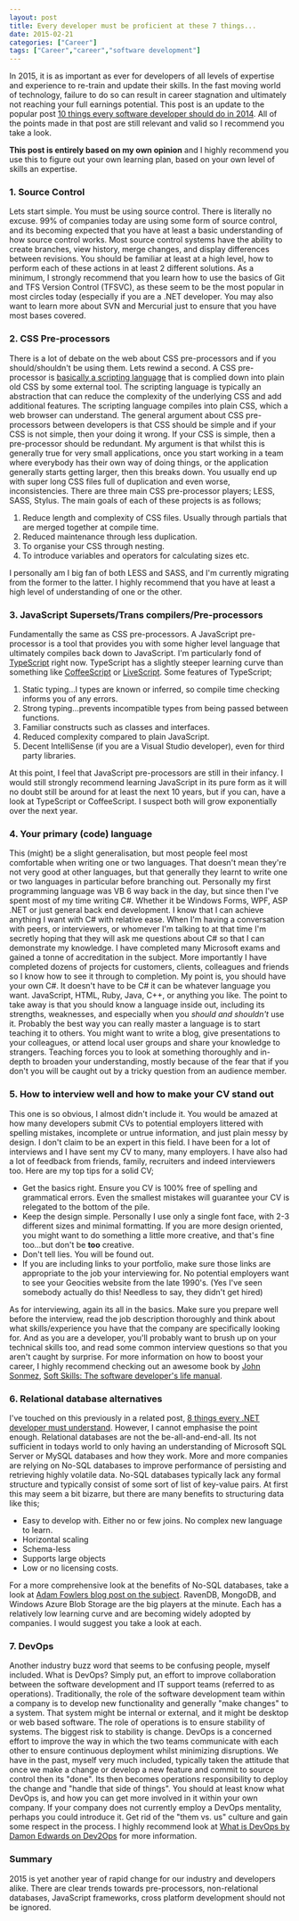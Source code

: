 ```yaml
---
layout: post
title: Every developer must be proficient at these 7 things...
date: 2015-02-21
categories: ["Career"]
tags: ["Career","career","software development"]
---
```


In 2015, it is as important as ever for developers of all levels of expertise and experience to re-train and update their skills. In the fast moving world of technology, failure to do so can result in career stagnation and ultimately not reaching your full earnings potential. This post is an update to the popular post [10 things every software developer should do in 2014](/career/10-things-every-software-developer-should-do-in-2014/). All of the points made in that post are still relevant and valid so I recommend you take a look.

**This post is entirely based on my own opinion** and I highly recommend you use this to figure out your own learning plan, based on your own level of skills an expertise.

### 1. Source Control

Lets start simple. You must be using source control. There is literally no excuse. 99% of companies today are using some form of source control, and its becoming expected that you have at least a basic understanding of how source control works. Most source control systems have the ability to create branches, view history, merge changes, and display differences between revisions. You should be familiar at least at a high level, how to perform each of these actions in at least 2 different solutions. As a minimum, I strongly recommend that you learn how to use the basics of Git and TFS Version Control (TFSVC), as these seem to be the most popular in most circles today (especially if you are a .NET developer. You may also want to learn more about SVN and Mercurial just to ensure that you have most bases covered.

### 2. CSS Pre-processors

There is a lot of debate on the web about CSS pre-processors and if you should/shouldn't be using them. Lets rewind a second. A CSS pre-processor is [basically a scripting language](https://drupalize.me/videos/what-css-preprocessor?p=1175) that is complied down into plain old CSS by some external tool. The scripting language is typically an abstraction that can reduce the complexity of the underlying CSS and add additional features. The scripting language compiles into plain CSS, which a web browser can understand. The general argument about CSS pre-processors between developers is that CSS should be simple and if your CSS is not simple, then your doing it wrong. If your CSS is simple, then a pre-processor should be redundant. My argument is that whilst this is generally true for very small applications, once you start working in a team where everybody has their own way of doing things, or the application generally starts getting larger, then this breaks down. You usually end up with super long CSS files full of duplication and even worse, inconsistencies. There are three main CSS pre-processor players; LESS, SASS, Stylus. The main goals of each of these projects is as follows;

1.  Reduce length and complexity of CSS files. Usually through partials that are merged together at compile time.
2.  Reduced maintenance through less duplication.
3.  To organise your CSS through nesting.
4.  To introduce variables and operators for calculating sizes etc.

I personally am I big fan of both LESS and SASS, and I'm currently migrating from the former to the latter. I highly recommend that you have at least a high level of understanding of one or the other.

### 3. JavaScript Supersets/Trans compilers/Pre-processors

Fundamentally the same as CSS pre-processors. A JavaScript pre-processor is a tool that provides you with some higher level language that ultimately compiles back down to JavaScript. I'm particularly fond of [TypeScript](http://www.typescriptlang.org/ 'TypeScript') right now. TypeScript has a slightly steeper learning curve than something like [CoffeeScript](http://coffeescript.org/ 'CoffeeScript') or [LiveScript](http://livescript.net/ 'LiveScript'). Some features of TypeScript;

1.  Static typing...l types are known or inferred, so compile time checking informs you of any errors.
2.  Strong typing...prevents incompatible types from being passed between functions.
3.  Familiar constructs such as classes and interfaces.
4.  Reduced complexity compared to plain JavaScript.
5.  Decent IntelliSense (if you are a Visual Studio developer), even for third party libraries.

At this point, I feel that JavaScript pre-processors are still in their infancy. I would still strongly recommend learning JavaScript in its pure form as it will no doubt still be around for at least the next 10 years, but if you can, have a look at TypeScript or CoffeeScript. I suspect both will grow exponentially over the next year.

### 4. Your primary (code) language

This (might) be a slight generalisation, but most people feel most comfortable when writing one or two languages. That doesn't mean they're not very good at other languages, but that generally they learnt to write one or two languages in particular before branching out. Personally my first programming language was VB 6 way back in the day, but since then I've spent most of my time writing C#. Whether it be Windows Forms, WPF, ASP .NET or just general back end development. I know that I can achieve anything I want with C# with relative ease. When I'm having a conversation with peers, or interviewers, or whomever I'm talking to at that time I'm secretly hoping that they will ask me questions about C# so that I can demonstrate my knowledge. I have completed many Microsoft exams and gained a tonne of accreditation in the subject. More importantly I have completed dozens of projects for customers, clients, colleagues and friends so I know how to see it through to completion. My point is, you should have your own C#. It doesn't have to be C# it can be whatever language you want. JavaScript, HTML, Ruby, Java, C++, or anything you like. The point to take away is that you should know a language inside out, including its strengths, weaknesses, and especially when you _should and shouldn't_ use it. Probably the best way you can really master a language is to start teaching it to others. You might want to write a blog, give presentations to your colleagues, or attend local user groups and share your knowledge to strangers. Teaching forces you to look at something thoroughly and in-depth to broaden your understanding, mostly because of the fear that if you don't you will be caught out by a tricky question from an audience member.

### 5. How to interview well and how to make your CV stand out

This one is so obvious, I almost didn't include it. You would be amazed at how many developers submit CVs to potential employers littered with spelling mistakes, incomplete or untrue information, and just plain messy by design. I don't claim to be an expert in this field. I have been for a lot of interviews and I have sent my CV to many, many employers. I have also had a lot of feedback from friends, family, recruiters and indeed interviewers too. Here are my top tips for a solid CV;

* Get the basics right. Ensure you CV is 100% free of spelling and grammatical errors. Even the smallest mistakes will guarantee your CV is relegated to the bottom of the pile.
* Keep the design simple. Personally I use only a single font face, with 2-3 different sizes and minimal formatting. If you are more design oriented, you might want to do something a little more creative, and that's fine too...but don't be **too** creative.
* Don't tell lies. You will be found out.
* If you are including links to your portfolio, make sure those links are appropriate to the job your interviewing for. No potential employers want to see your Geocities website from the late 1990's. (Yes I've seen somebody actually do this! Needless to say, they didn't get hired)

As for interviewing, again its all in the basics. Make sure you prepare well before the interview, read the job description thoroughly and think about what skills/experience you have that the company are specifically looking for. And as you are a developer, you'll probably want to brush up on your technical skills too, and read some common interview questions so that you aren't caught by surprise. For more information on how to boost your career, I highly recommend checking out an awesome book by [John Sonmez](http://simpleprogrammer.com), [Soft Skills: The software developer's life manual](http://www.amazon.co.uk/gp/product/1617292397/ref=as_li_qf_sp_asin_il_tl?ie=UTF8&camp=1634&creative=6738&creativeASIN=1617292397&linkCode=as2&tag=jprecom-21&linkId=KAKXXF5Y5DXRMOLQ).

### 6. Relational database alternatives

I've touched on this previously in a related post, [8 things every .NET developer must understand](/career/8-things-every-net-developer-must-understand/). However, I cannot emphasise the point enough. Relational databases are not the be-all-and-end-all. Its not sufficient in todays world to only having an understanding of Microsoft SQL Server or MySQL databases and how they work. More and more companies are relying on No-SQL databases to improve performance of persisting and retrieving highly volatile data. No-SQL databases typically lack any formal structure and typically consist of some sort of list of key-value pairs. At first this may seem a bit bizarre, but there are many benefits to structuring data like this;

* Easy to develop with. Either no or few joins. No complex new language to learn.
* Horizontal scaling
* Schema-less
* Supports large objects
* Low or no licensing costs.

For a more comprehensive look at the benefits of No-SQL databases, take a look at [Adam Fowlers blog post on the subject](https://adamfowlerml.wordpress.com/2013/01/04/why-use-a-nosql-database-and-why-not/). RavenDB, MongoDB, and Windows Azure Blob Storage are the big players at the minute. Each has a relatively low learning curve and are becoming widely adopted by companies. I would suggest you take a look at each.

### 7. DevOps

Another industry buzz word that seems to be confusing people, myself included. What is DevOps? Simply put, an effort to improve collaboration between the software development and IT support teams (referred to as operations). Traditionally, the role of the software development team within a company is to develop new functionality and generally "make changes" to a system. That system might be internal or external, and it might be desktop or web based software. The role of operations is to ensure stability of systems. The biggest risk to stability is change. DevOps is a concerned effort to improve the way in which the two teams communicate with each other to ensure continuous deployment whilst minimizing disruptions. We have in the past, myself very much included, typically taken the attitude that once we make a change or develop a new feature and commit to source control then its "done". Its then becomes operations responsibility to deploy the change and "handle that side of things". You should at least know what DevOps is, and how you can get more involved in it within your own company. If your company does not currently employ a DevOps mentality, perhaps you could introduce it. Get rid of the "them vs. us" culture and gain some respect in the process. I highly recommend look at [What is DevOps by Damon Edwards on Dev2Ops](http://dev2ops.org/2010/02/what-is-devops/) for more information.

### Summary

2015 is yet another year of rapid change for our industry and developers alike. There are clear trends towards pre-processors, non-relational databases, JavaScript frameworks, cross platform development should not be ignored.
